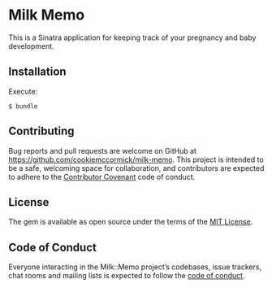 # Milk Memo

This is a Sinatra application for keeping track of your pregnancy and baby development.

## Installation

Execute:

    $ bundle

## Contributing

Bug reports and pull requests are welcome on GitHub at https://github.com/cookiemccormick/milk-memo. This project is intended to be a safe, welcoming space for collaboration, and contributors are expected to adhere to the [Contributor Covenant](http://contributor-covenant.org) code of conduct.

## License

The gem is available as open source under the terms of the [MIT License](https://opensource.org/licenses/MIT).

## Code of Conduct

Everyone interacting in the Milk::Memo project’s codebases, issue trackers, chat rooms and mailing lists is expected to follow the [code of conduct](https://github.com/cookie_mccormick/milk-memo/blob/master/CODE_OF_CONDUCT.md).
